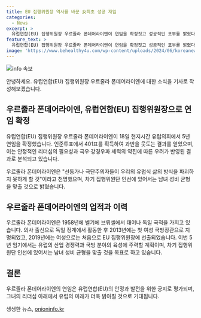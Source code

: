 ```yaml
---
title: EU 집행위원장 역사를 바꾼 女최초 성공 재임
categories:
  - News
excerpt: >
  유럽연합(EU) 집행위원장 우르줄라 폰데어라이엔이 연임을 확정짓고 성공적인 포부를 밝혔다. 반대 세력의 약진에도 불구하고 인준투표를 통과한 폰데어라이엔은 안정적 리더십을 강조하며 극단주의자들에 대한 경고를 쏟아냈다. 이탈리아 총리 멜로니의 정당은 반대표를 던졌지만 연임에 성공한 것으로 알려졌다. 이번 연임으로 폰데어라이엔은 여성 최초로 EU 집행위원장에 선출된 이후 두 번째 5년 임기를 맞이하게 되었다. 폰데어라이엔은 여성 최초의 연임 기록을 세우며 EU의 안정과 발전에 힘쓸 것으로 예상된다. 
feature_text: >
  유럽연합(EU) 집행위원장 우르줄라 폰데어라이엔이 연임을 확정짓고 성공적인 포부를 밝혔다. 반대 세력의 약진에도 불구하고 인준투표를 통과한 폰데어라이엔은 안정적 리더십을 강조하며 극단주의자들에 대한 경고를 쏟아냈다. 이탈리아 총리 멜로니의 정당은 반대표를 던졌지만 연임에 성공한 것으로 알려졌다. 이번 연임으로 폰데어라이엔은 여성 최초로 EU 집행위원장에 선출된 이후 두 번째 5년 임기를 맞이하게 되었다. 폰데어라이엔은 여성 최초의 연임 기록을 세우며 EU의 안정과 발전에 힘쓸 것으로 예상된다. 
image: 'https://www.behealthy4u.com/wp-content/uploads/2024/06/koreanews.jpg'
---
```


<p><img src="https://www.behealthy4u.com/wp-content/uploads/2024/06/koreanews.jpg" alt="info 속보" /></p>

<p>안녕하세요. 유럽연합(EU) 집행위원장 우르줄라 폰데어라이엔에 대한 소식을 기사로 작성해보겠습니다.</p>

<h2 data-ke-size="size26">우르줄라 폰데어라이엔, 유럽연합(EU) 집행위원장으로 연임 확정</h2>

<p>유럽연합(EU) 집행위원장 우르줄라 폰데어라이엔이 18일 현지시간 유럽의회에서 5년 연임을 확정했습니다. 인준투표에서 401표를 획득하여 과반을 웃도는 결과를 얻었으며, 이는 안정적인 리더십의 필요성과 극우·강경우파 세력의 약진에 따른 우려가 반영된 결과로 분석되고 있습니다.</p>

<p data-ke-size="size16">우르줄라 폰데어라이엔은 "선동가나 극단주의자들이 우리의 유럽식 삶의 방식을 파괴하지 못하게 할 것"이라고 천명했으며, 차기 집행위원단 인선에 있어서는 남녀 성비 균형을 맞출 것으로 밝혔습니다.</p>

<h2 data-ke-size="size26">우르줄라 폰데어라이엔의 업적과 이력</h2>

<p>우르줄라 폰데어라이엔은 1958년에 벨기에 브뤼셀에서 태어나 독일 국적을 가지고 있습니다. 의사 출신으로 독일 정계에서 활동한 후 2013년에는 첫 여성 국방장관으로 지명되었고, 2019년에는 여성으로는 처음으로 EU 집행위원장에 선출되었습니다. 이번 5년 임기에서는 유럽의 산업 경쟁력과 국방 분야의 육성에 주력할 계획이며, 차기 집행위원단 인선에 있어서는 남녀 성비 균형을 맞출 것을 목표로 하고 있습니다.</p>

<h2 data-ke-size="size26">결론</h2>

<p>우르줄라 폰데어라이엔의 연임은 유럽연합(EU)의 안정과 발전을 위한 긍지로 평가되며, 그녀의 리더십 아래에서 유럽의 미래가 더욱 밝아질 것으로 기대됩니다.</p>
생생한 뉴스, <a href="https://onioninfo.kr" rel="dofollow">onioninfo.kr</a>


